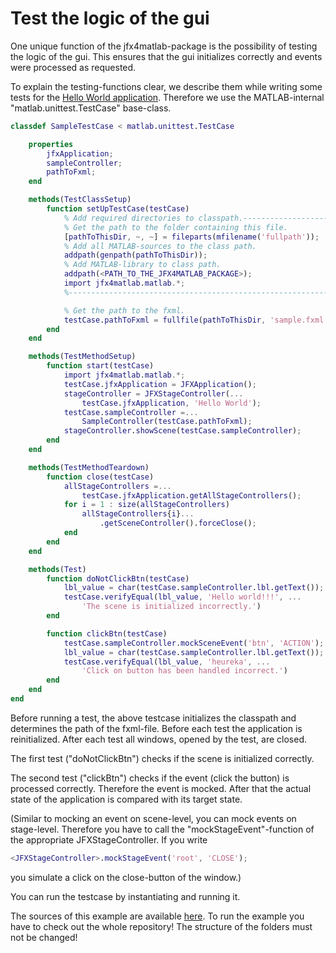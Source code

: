 # Test the logic of the gui
One unique function of the jfx4matlab-package is the possibility of testing the logic of the gui. This ensures that the gui initializes correctly and events were processed as requested.

To explain the testing-functions clear, we describe them while writing some tests for the [Hello World application](../../samples/HelloWorld). Therefore we use the MATLAB-internal "matlab.unittest.TestCase" base-class.

```matlab
classdef SampleTestCase < matlab.unittest.TestCase

    properties
        jfxApplication;
        sampleController;
        pathToFxml;
    end

    methods(TestClassSetup)
        function setUpTestCase(testCase)
            % Add required directories to classpath.-----------------------------------
            % Get the path to the folder containing this file.
            [pathToThisDir, ~, ~] = fileparts(mfilename('fullpath'));
            % Add all MATLAB-sources to the class path.
            addpath(genpath(pathToThisDir));
            % Add MATLAB-library to class path.
            addpath(<PATH_TO_THE_JFX4MATLAB_PACKAGE>);
            import jfx4matlab.matlab.*;
            %--------------------------------------------------------------------------

            % Get the path to the fxml.
            testCase.pathToFxml = fullfile(pathToThisDir, 'sample.fxml');
        end
    end

    methods(TestMethodSetup)
        function start(testCase)
            import jfx4matlab.matlab.*;
            testCase.jfxApplication = JFXApplication();
            stageController = JFXStageController(...
                testCase.jfxApplication, 'Hello World');
            testCase.sampleController =...
                SampleController(testCase.pathToFxml);
            stageController.showScene(testCase.sampleController);
        end
    end

    methods(TestMethodTeardown)
        function close(testCase)
            allStageControllers =...
                testCase.jfxApplication.getAllStageControllers();
            for i = 1 : size(allStageControllers)
                allStageControllers{i}...
                    .getSceneController().forceClose();
            end
        end
    end

    methods(Test)
        function doNotClickBtn(testCase)
            lbl_value = char(testCase.sampleController.lbl.getText());
            testCase.verifyEqual(lbl_value, 'Hello world!!!', ...
                'The scene is initialized incorrectly.')
        end

        function clickBtn(testCase)
            testCase.sampleController.mockSceneEvent('btn', 'ACTION');
            lbl_value = char(testCase.sampleController.lbl.getText());
            testCase.verifyEqual(lbl_value, 'heureka', ...
                'Click on button has been handled incorrect.')
        end
    end
end
```
Before running a test, the above testcase initializes the classpath and determines the path of the fxml-file. Before each test the application is reinitialized. After each test all windows, opened by the test, are closed.

The first test ("doNotClickBtn") checks if the scene is initialized correctly.

The second test ("clickBtn") checks if the event (click the button) is processed correctly. Therefore the event is mocked. After that the actual state of the application is compared with its target state.

(Similar to mocking an event on scene-level, you can mock events on stage-level. Therefore you have to call the "mockStageEvent"-function of the appropriate JFXStageController. If you write
```Matlab
<JFXStageController>.mockStageEvent('root', 'CLOSE');
```
you simulate a click on the close-button of the window.)

You can run the testcase by instantiating and running it.  

The sources of this example are available [here](../../samples/TestGuiLogic). To run the example you have to check out the whole repository! The structure of the folders must not be changed!
